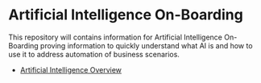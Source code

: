# Artificial Intelligence On-Boarding

This repository will contains information for Artificial Intelligence On-Boarding proving information to quickly understand what AI is and how to use it to address automation of business scenarios.

* [Artificial Intelligence Overview](docs/AI-overview.md)
